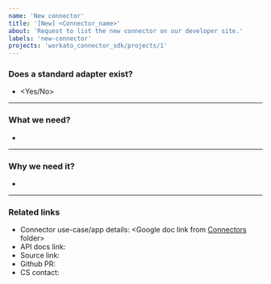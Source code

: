 ```yaml
---
name: 'New connector'
title: '[New] <Connector_name>'
about: 'Request to list the new connector on our developer site.'
labels: 'new-connector'
projects: 'workato_connector_sdk/projects/1'
---
```


### Does a standard adapter exist?
- <Yes/No>
_______
### What we need?
-
_______
### Why we need it?
-
_______
### Related links
- Connector use-case/app details: <Google doc link from [Connectors](https://drive.google.com/drive/u/0/folders/0B61qGh7s8yCwQU1hS2ZpUnBoNlU) folder>
- API docs link: 
- Source link: 
- Github PR: 
- CS contact: 
